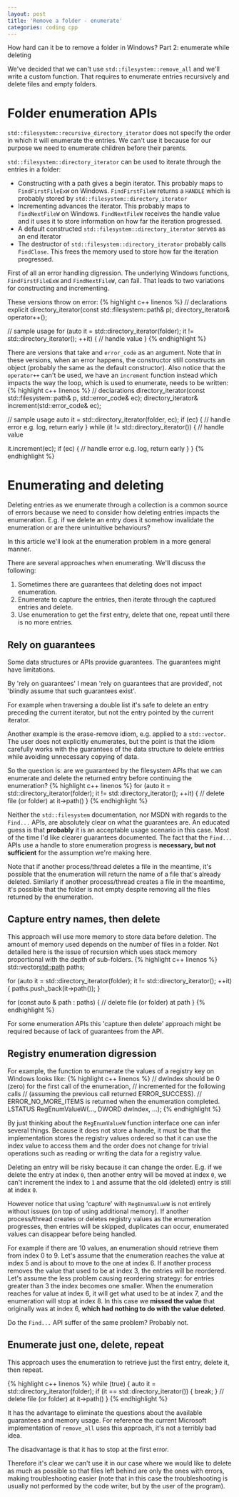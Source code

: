 ```yaml
---
layout: post
title: 'Remove a folder - enumerate'
categories: coding cpp
---
```


How hard can it be to remove a folder in Windows? Part 2: enumerate while
deleting


We've decided that we can't use `std::filesystem::remove_all` and we'll write a
custom function. That requires to enumerate entries recursively and delete
files and empty folders.


# Folder enumeration APIs

`std::filesystem::recursive_directory_iterator` does not specify the order in
which it will enumerate the entries. We can't use it because for our purpose we
need to enumerate children before their parents.

`std::filesystem::directory_iterator` can be used to iterate through the
entries in a folder:
- Constructing with a path gives a begin iterator. This probably maps to
  `FindFirstFileExW` on Windows. `FindFirstFileW` returns a `HANDLE` which is
  probably stored by `std::filesystem::directory_iterator`
- Incrementing advances the iterator. This probably maps to `FindNextFileW` on
  Windows. `FindNextFileW` receives the handle value and it uses it to store
  information on how far the iteration progressed.
- A default constructed `std::filesystem::directory_iterator` serves as an end
  iterator
- The destructor of `std::filesystem::directory_iterator` probably calls
  `FindClose`. This frees the memory used to store how far the iteration
  progressed.


First of all an error handling digression. The underlying Windows functions,
`FindFirstFileExW` and `FindNextFileW`, can fail. That leads to two variations
for constructing and incrementing.

These versions throw on error:
{% highlight c++ linenos %}
// declarations
explicit directory_iterator(const std::filesystem::path& p);
directory_iterator& operator++();

// sample usage
for (auto it = std::directory_iterator(folder);
     it != std::directory_iterator();
     ++it)
{
  // handle value
}
{% endhighlight %}

There are versions that take and `error_code` as an argument. Note that in
these versions, when an error happens, the constructor still constructs an
object (probably the same as the default constructor). Also notice that the
`operator++` can't be used, we have an `increment` function instead which
impacts the way the loop, which is used to enumerate, needs to be written:
{% highlight c++ linenos %}
// declarations
directory_iterator(const std::filesystem::path& p, std::error_code& ec);
directory_iterator& increment(std::error_code& ec);

// sample usage
auto it = std::directory_iterator(folder, ec);
if (ec)
{
  // handle error e.g. log, return early
}
while (it != std::directory_iterator())
{
  // handle value

  it.increment(ec);
  if (ec)
  {
    // handle error e.g. log, return early
  }
}
{% endhighlight %}


# Enumerating and deleting

Deleting entries as we enumerate through a collection is a common source of
errors because we need to consider how deleting entries impacts the enumeration.
E.g. if we delete an entry does it somehow invalidate the enumeration or are
there unintuitive behaviours?

In this article we'll look at the enumeration problem in a more general manner.

There are several approaches when enumerating. We'll discuss the following:

1. Sometimes there are guarantees that deleting does not impact enumeration.
2. Enumerate to capture the entries, then iterate through the captured entries
and delete.
3. Use enumeration to get the first entry, delete that one, repeat until there
is no more entries.


## Rely on guarantees

Some data structures or APIs provide guarantees. The guarantees might have
limitations.

By 'rely on guarantees' I mean 'rely on guarantees that are provided', not
'blindly assume that such guarantees exist'.

For example when traversing a double list it's safe to delete an entry
preceding the current iterator, but not the entry pointed by the current
iterator.

Another example is the erase-remove idiom, e.g. applied to a `std::vector`. The
user does not explicitly enumerates, but the point is that the idiom carefully
works with the guarantees of the data structure to delete entries while
avoiding unnecessary copying of data.

So the question is: are we guaranteed by the filesystem APIs that we can
enumerate and delete the returned entry before continuing the enumeration?
{% highlight c++ linenos %}
for (auto it = std::directory_iterator(folder);
     it != std::directory_iterator();
     ++it)
{
  // delete file (or folder) at it->path()
}
{% endhighlight %}

Neither the `std::filesystem` documentation, nor MSDN with regards to the
`Find...` APIs, are absolutely clear on what the guarantees are. An educated
guess is that **probably** it is an acceptable usage scenario in this case.
Most of the time I'd like clearer guarantees documented. The fact that the
`Find...` APIs use a handle to store enumeration progress is **necessary, but
not sufficient** for the assumption we're making here.

Note that if another process/thread deletes a file in the meantime, it's
possible that the enumeration will return the name of a file that's already
deleted. Similarly if another process/thread creates a file in the meantime,
it's possible that the folder is not empty despite removing all the files
returned by the enumeration.


## Capture entry names, then delete

This approach will use more memory to store data before deletion. The amount
of memory used depends on the number of files in a folder. Not detailed here is
the issue of recursion which uses stack memory proportional with the depth of
sub-folders.
{% highlight c++ linenos %}
std::vector<std::path> paths;

for (auto it = std::directory_iterator(folder);
     it != std::directory_iterator();
     ++it)
{
  paths.push_back(it->path());
}

for (const auto & path : paths)
{
  // delete file (or folder) at path
}
{% endhighlight %}


For some enumeration APIs this 'capture then delete' approach might be required
because of lack of guarantees from the API.


## Registry enumeration digression

For example, the function to enumerate the values of a registry key on Windows
looks like:
{% highlight c++ linenos %}
// dwIndex should be 0 (zero) for the first call of the enumeration,
// incremented for the following calls
// (assuming the previous call returned ERROR_SUCCESS).
// ERROR_NO_MORE_ITEMS is returned when the enumeration completed.
LSTATUS RegEnumValueW(..., DWORD   dwIndex, ...);
{% endhighlight %}

By just thinking about the `RegEnumValueW` function interface one can infer
several things.  Because it does not store a handle, it must be that the
implementation stores the registry values ordered so that it can use the index
value to access them and the order does not change for trivial operations such
as reading or writing the data for a registry value.

Deleting an entry will be risky because it can change the order. E.g. if we
delete the entry at index `0`, then another entry will be moved at index `0`,
we can't increment the index to `1` and assume that the old (deleted) entry is
still at index `0`.

However notice that using 'capture' with `RegEnumValueW` is not entirely
without issues (on top of using additional memory). If another process/thread
creates or deletes registry values as the enumeration progresses, then entries
will be skipped, duplicates can occur, enumerated values can disappear before
being handled.

For example if there are 10 values, an enumeration should retrieve them from
index 0 to 9. Let's assume that the enumeration reaches the value at index 5
and is about to move to the one at index 6. If another process removes the
value that used to be at index 3, the entries will be reordered. Let's assume
the less problem causing reordering strategy: for entries greater than 3 the
index becomes one smaller. When the enumeration reaches for value at index 6,
it will get what used to be at index 7, and the enumeration will stop at index 8.
In this case we **missed the value** that originally was at index 6, **which had
nothing to do with the value deleted**.

Do the `Find...` API suffer of the same problem? Probably not.


## Enumerate just one, delete, repeat

This approach uses the enumeration to retrieve just the first entry, delete it,
then repeat.

{% highlight c++ linenos %}
while (true)
{
  auto it = std::directory_iterator(folder);
  if (it == std::directory_iterator())
  {
    break;
  }
  // delete file (or folder) at it->path()
}
{% endhighlight %}

It has the advantage to eliminate the questions about the available guarantees
and memory usage. For reference the current Microsoft implementation of
`remove_all` uses this approach, it's not a terribly bad idea.

The disadvantage is that it has to stop at the first error.

Therefore it's clear we can't use it in our case where we would like to delete
as much as possible so that files left behind are only the ones with errors,
making troubleshooting easier (note that in this case the troubleshooting is
usually not performed by the code writer, but by the user of the program).

